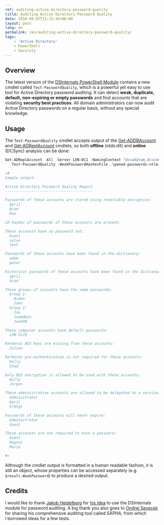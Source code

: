 ```yaml
---
ref: auditing-active-directory-password-quality
title: Auditing Active Directory Password Quality
date: 2016-08-07T13:15:43+00:00
layout: post
lang: en
permalink: /en/auditing-active-directory-password-quality/
tags:
    - 'Active Directory'
    - PowerShell
    - Security
---
```


## Overview

The latest version of the [DSInternals PowerShell Module](https://github.com/MichaelGrafnetter/DSInternals) contains a new cmdlet called `Test-PasswordQuality`, which is a powerful yet easy to use tool for Active Directory password auditing. It can detect **weak, duplicate, default, non-expiring or empty passwords** and find accounts that are violating **security best practices**. All domain administrators can now audit Active Directory passwords on a regular basis, without any special knowledge.

## Usage

The `Test-PasswordQuality` cmdlet accepts output of the [Get-ADDBAccount](/en/dumping-ntds-dit-files-using-powershell/) and [Get-ADReplAccount](/en/retrieving-active-directory-passwords-remotely/) cmdlets, so both **offline** (ntds.dit) and **online** (DCSync) analysis can be done:

```powershell
Get-ADReplAccount -All -Server LON-DC1 -NamingContext "dc=adatum,dc=com" |
   Test-PasswordQuality -WeakPasswordHashesFile .\pwned-passwords-ntlm-ordered-by-count.txt -IncludeDisabledAccounts

<#
Sample output:

Active Directory Password Quality Report
----------------------------------------

Passwords of these accounts are stored using reversible encryption:
  April
  Brad
  Don

LM hashes of passwords of these accounts are present:

These accounts have no password set:
  Guest
  nolan
  test

Passwords of these accounts have been found in the dictionary:
  adam
  peter

Historical passwords of these accounts have been found in the dictionary:
  april
  brad

These groups of accounts have the same passwords:
  Group 1:
    Aidan
    John
  Group 2:
    Joe
    JoeAdmin
    JoeVPN

These computer accounts have default passwords:
  LON-CL2$

Kerberos AES keys are missing from these accounts:
  Julian

Kerberos pre-authentication is not required for these accounts:
  Holly
  Chad

Only DES encryption is allowed to be used with these accounts:
  Holly
  Jorgen

These administrative accounts are allowed to be delegated to a service:
  Administrator
  April
  krbtgt

Passwords of these accounts will never expire:
  Administrator
  Guest

These accounts are not required to have a password:
  Guest
  Magnus
  Maria

#>
```

Although the cmdlet output is formatted in a human readable fashion, it is still an object, whose properties can be accessed separately (e.g. `$result.WeakPassword`) to produce a desired output.

## Credits

I&nbsp;would like to&nbsp;thank [Jakob Heidelberg](https://twitter.com/jakobheidelberg) for [his idea](https://flemmingriis.com/get-badpasswords/) to&nbsp;use the&nbsp;DSInternals module for&nbsp;password auditing. A&nbsp;big thank you also goes to&nbsp;[Ondrej Sevecek](https://www.sevecek.com/EnglishPages/default.aspx) for&nbsp;sharing his comprehensive auditing tool called SAPHA, from&nbsp;which I&nbsp;borrowed ideas for&nbsp;a&nbsp;few tests.